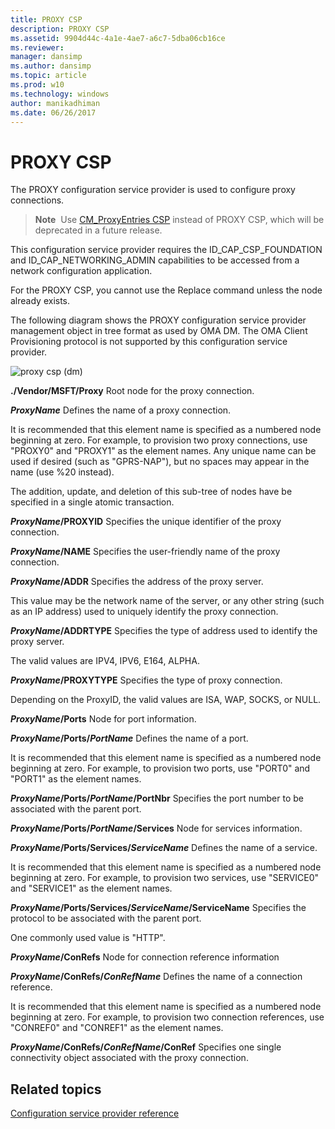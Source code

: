 ```yaml
---
title: PROXY CSP
description: PROXY CSP
ms.assetid: 9904d44c-4a1e-4ae7-a6c7-5dba06cb16ce
ms.reviewer:
manager: dansimp
ms.author: dansimp
ms.topic: article
ms.prod: w10
ms.technology: windows
author: manikadhiman
ms.date: 06/26/2017
---
```


# PROXY CSP


The PROXY configuration service provider is used to configure proxy connections.

> **Note**  Use [CM\_ProxyEntries CSP](cm-proxyentries-csp.md) instead of PROXY CSP, which will be deprecated in a future release.

This configuration service provider requires the ID\_CAP\_CSP\_FOUNDATION and ID\_CAP\_NETWORKING\_ADMIN capabilities to be accessed from a network configuration application.



For the PROXY CSP, you cannot use the Replace command unless the node already exists.

The following diagram shows the PROXY configuration service provider management object in tree format as used by OMA DM. The OMA Client Provisioning protocol is not supported by this configuration service provider.

![proxy csp (dm)](images/provisioning-csp-proxy.png)

<a href="" id="--vendor-msft-proxy"></a>**./Vendor/MSFT/Proxy**
Root node for the proxy connection.

<a href="" id="proxyname"></a>***ProxyName***
Defines the name of a proxy connection.

It is recommended that this element name is specified as a numbered node beginning at zero. For example, to provision two proxy connections, use "PROXY0" and "PROXY1" as the element names. Any unique name can be used if desired (such as "GPRS-NAP"), but no spaces may appear in the name (use %20 instead).

The addition, update, and deletion of this sub-tree of nodes have be specified in a single atomic transaction.

<a href="" id="proxyname-proxyid"></a>***ProxyName*/PROXYID**
Specifies the unique identifier of the proxy connection.

<a href="" id="proxyname-name"></a>***ProxyName*/NAME**
Specifies the user-friendly name of the proxy connection.

<a href="" id="proxyname-addr"></a>***ProxyName*/ADDR**
Specifies the address of the proxy server.

This value may be the network name of the server, or any other string (such as an IP address) used to uniquely identify the proxy connection.

<a href="" id="proxyname-addrtype"></a>***ProxyName*/ADDRTYPE**
Specifies the type of address used to identify the proxy server.

The valid values are IPV4, IPV6, E164, ALPHA.

<a href="" id="proxyname-proxytype"></a>***ProxyName*/PROXYTYPE**
Specifies the type of proxy connection.

Depending on the ProxyID, the valid values are ISA, WAP, SOCKS, or NULL.

<a href="" id="proxyname-ports"></a>***ProxyName*/Ports**
Node for port information.

<a href="" id="proxyname-ports-portname"></a>***ProxyName*/Ports/**<strong>*PortName*</strong>
Defines the name of a port.

It is recommended that this element name is specified as a numbered node beginning at zero. For example, to provision two ports, use "PORT0" and "PORT1" as the element names.

<a href="" id="proxyname-ports-portname-portnbr"></a>***ProxyName*/Ports/*PortName*/PortNbr**
Specifies the port number to be associated with the parent port.

<a href="" id="proxyname-ports-portname-services"></a>***ProxyName*/Ports/*PortName*/Services**
Node for services information.

<a href="" id="proxyname-ports-services-servicename"></a>***ProxyName*/Ports/Services/**<strong>*ServiceName*</strong>
Defines the name of a service.

It is recommended that this element name is specified as a numbered node beginning at zero. For example, to provision two services, use "SERVICE0" and "SERVICE1" as the element names.

<a href="" id="proxyname-ports-services-servicename-servicename"></a>***ProxyName*/Ports/Services/*ServiceName*/ServiceName**
Specifies the protocol to be associated with the parent port.

One commonly used value is "HTTP".

<a href="" id="proxyname-conrefs"></a>***ProxyName*/ConRefs**
Node for connection reference information

<a href="" id="proxyname-conrefs-conrefname"></a>***ProxyName*/ConRefs/**<strong>*ConRefName*</strong>
Defines the name of a connection reference.

It is recommended that this element name is specified as a numbered node beginning at zero. For example, to provision two connection references, use "CONREF0" and "CONREF1" as the element names.

<a href="" id="proxyname-conrefs-conrefname-conref"></a>***ProxyName*/ConRefs/*ConRefName*/ConRef**
Specifies one single connectivity object associated with the proxy connection.

## Related topics


[Configuration service provider reference](configuration-service-provider-reference.md)









